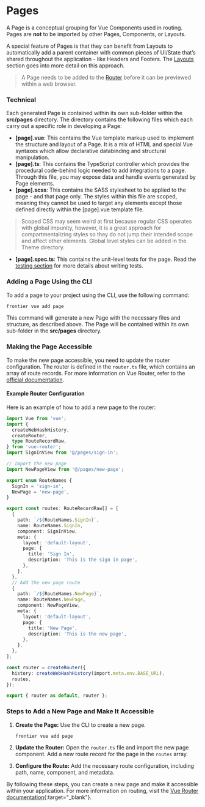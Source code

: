 # Pages

A Page is a conceptual grouping for Vue Components used in routing. Pages are **not** to be imported by other Pages, Components, or Layouts.

A special feature of Pages is that they can benefit from Layouts to automatically add a parent container with common pieces of UI/State that’s shared throughout the application - like Headers and Footers. The [Layouts](layouts) section goes into more detail on this approach.

> A Page needs to be added to the [Router](#routing) before it can be previewed within a web browser.

### Technical

Each generated Page is contained within its own sub-folder within the **src/pages** directory. The directory contains the following files which each carry out a specific role in developing a Page:

* **[page].vue**: This contains the Vue template markup used to implement the structure and layout of a Page. It is a mix of HTML and special Vue syntaxes which allow declarative databinding and structural manipulation.
* **[page].ts**: This contains the TypeScript controller which provides the procedural code-behind logic needed to add integrations to a page. Through this file, you may expose data and handle events generated by Page elements.
* **[page].scss**: This contains the SASS stylesheet to be applied to the page - and that page only. The styles within this file are scoped, meaning they cannot be used to target any elements except those defined directly within the [page].vue template file.

> Scoped CSS may seem weird at first because regular CSS operates with global impunity, however, it is a great approach for compartmentalizing styles so they do not jump their intended scope and affect other elements. Global level styles can be added in the Theme directory.

* **[page].spec.ts**: This contains the unit-level tests for the page. Read the [testing section](Testing.md#unit-tests-with-jest) for more details about writing tests.

### Adding a Page Using the CLI

To add a page to your project using the CLI, use the following command:

```bash
frontier vue add page
```

This command will generate a new Page with the necessary files and structure, as described above. The Page will be contained within its own sub-folder in the **src/pages** directory.

### Making the Page Accessible

To make the new page accessible, you need to update the router configuration. The router is defined in the `router.ts` file, which contains an array of route records. For more information on Vue Router, refer to the [official documentation](https://router.vuejs.org/).

#### Example Router Configuration

Here is an example of how to add a new page to the router:

```typescript
import Vue from 'vue';
import {
  createWebHashHistory,
  createRouter,
  type RouteRecordRaw,
} from 'vue-router';
import SignInView from '@/pages/sign-in';

// Import the new page
import NewPageView from '@/pages/new-page';

export enum RouteNames {
  SignIn = 'sign-in',
  NewPage = 'new-page',
}

export const routes: RouteRecordRaw[] = [
  {
    path: `/${RouteNames.SignIn}`,
    name: RouteNames.SignIn,
    component: SignInView,
    meta: {
      layout: 'default-layout',
      page: {
        title: 'Sign In',
        description: 'This is the sign in page',
      },
    },
  },
  // Add the new page route
  {
    path: `/${RouteNames.NewPage}`,
    name: RouteNames.NewPage,
    component: NewPageView,
    meta: {
      layout: 'default-layout',
      page: {
        title: 'New Page',
        description: 'This is the new page',
      },
    },
  },
];

const router = createRouter({
  history: createWebHashHistory(import.meta.env.BASE_URL),
  routes,
});

export { router as default, router };
```

### Steps to Add a New Page and Make It Accessible

1. **Create the Page:**
   Use the CLI to create a new page.
   ```bash
   frontier vue add page
   ```

2. **Update the Router:**
   Open the `router.ts` file and import the new page component. Add a new route record for the page in the `routes` array.
   
3. **Configure the Route:**
   Add the necessary route configuration, including path, name, component, and metadata.

By following these steps, you can create a new page and make it accessible within your application. For more information on routing, visit the [Vue Router documentation](https://router.vuejs.org/){:target="_blank"}.
